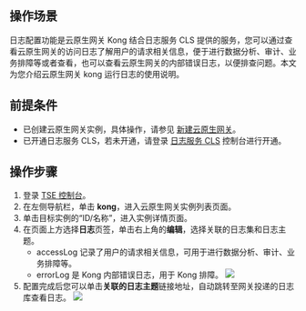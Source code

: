 ## 操作场景

日志配置功能是云原生网关 Kong 结合日志服务 CLS 提供的服务，您可以通过查看云原生网关的访问日志了解用户的请求相关信息，便于进行数据分析、审计、业务排障等或者查看，也可以查看云原生网关的内部错误日志，以便排查问题。本文为您介绍云原生网关 kong 运行日志的使用说明。



## 前提条件

- 已创建云原生网关实例，具体操作，请参见 [新建云原生网关](https://cloud.tencent.com/document/product/1364/72495#create)。
- 已开通日志服务 CLS，若未开通，请登录 [日志服务 CLS](https://console.cloud.tencent.com/cls/overview) 控制台进行开通。



## 操作步骤

1. 登录 [TSE 控制台](https://console.cloud.tencent.com/tse)。
2. 在左侧导航栏，单击 **kong**，进入云原生网关实例列表页面。
3. 单击目标实例的“ID/名称”，进入实例详情页面。
4. 在页面上方选择**日志**页签，单击右上角的**编辑**，选择关联的日志集和日志主题。
   - accessLog 记录了用户的请求相关信息，可用于进行数据分析、审计、业务排障等。
   - errorLog 是 Kong 内部错误日志，用于 Kong 排障。
![](https://qcloudimg.tencent-cloud.cn/raw/832f223d1d023873fd6e6fd399e945bb.png)
5. 配置完成后您可以单击**关联的日志主题**链接地址，自动跳转至网关投递的日志库查看日志。
   ![](https://qcloudimg.tencent-cloud.cn/raw/d4eddce88b2ab4583c9205dac5e2e47d.png)

   